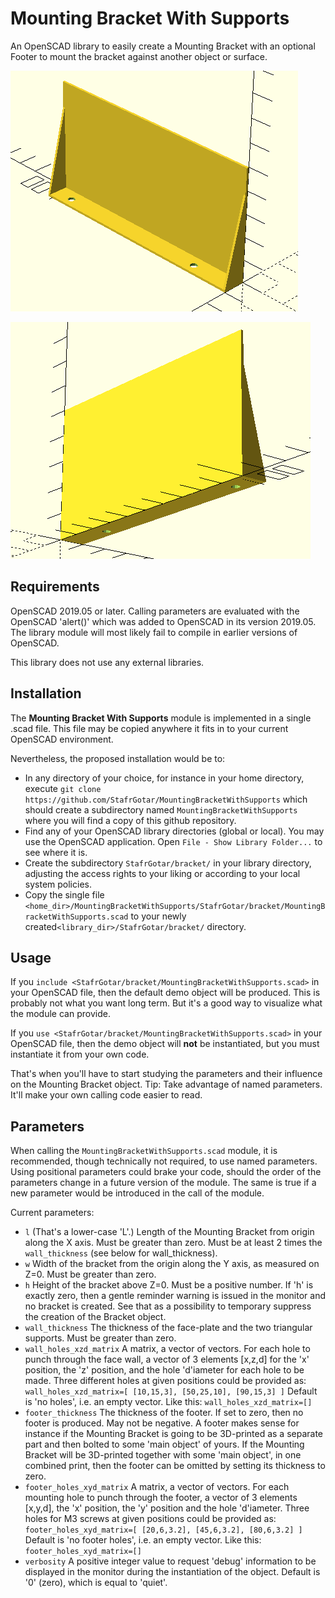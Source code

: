 # Mounting Bracket With Supports

An OpenSCAD library to easily create a Mounting Bracket with an optional Footer to mount the bracket against another object or surface.

![](https://github.com/StafrGotar/MountingBracketWithSupports/blob/master/images/Bracket-Behind-Left.png)

![](https://github.com/StafrGotar/MountingBracketWithSupports/blob/master/images/Bracket-Below-Right.png)


## Requirements

OpenSCAD 2019.05 or later.
Calling parameters are evaluated with the OpenSCAD 'alert()' which was added to OpenSCAD in its version 2019.05.
The library module will most likely fail to compile in earlier versions of OpenSCAD.

This library does not use any external libraries.

## Installation

The **Mounting Bracket With Supports** module is implemented in a single .scad file.
This file may be copied anywhere it fits in to your current OpenSCAD environment.

Nevertheless, the proposed installation would be to:

* In any directory of your choice, for instance in your home directory,
execute `git clone https://github.com/StafrGotar/MountingBracketWithSupports`
which should create a subdirectory named `MountingBracketWithSupports`
where you will find a copy of this github repository.
* Find any of your OpenSCAD library directories (global or local).
You may use the OpenSCAD application. Open `File - Show Library Folder...` to see where it is.
* Create the subdirectory `StafrGotar/bracket/` in your library directory, adjusting the access rights to your liking
or according to your local system policies.
* Copy the single file `<home_dir>/MountingBracketWithSupports/StafrGotar/bracket/MountingBracketWithSupports.scad`
to your newly created`<library_dir>/StafrGotar/bracket/` directory.

## Usage

If you `include <StafrGotar/bracket/MountingBracketWithSupports.scad>` in your OpenSCAD file,
then the default demo object will be produced.
This is probably not what you want long term.
But it's a good way to visualize what the module can provide.

If you `use <StafrGotar/bracket/MountingBracketWithSupports.scad>` in your OpenSCAD file,
then the demo object will **not** be instantiated, but you must instantiate it from your own code.

That's when you'll have to start studying the parameters and their influence on the Mounting Bracket object.
Tip: Take advantage of named parameters. It'll make your own calling code easier to read.

## Parameters

When calling the `MountingBracketWithSupports.scad` module, it is recommended,
though technically not required, to use named parameters.
Using positional parameters could brake your code, should the order of the parameters change in a future version of the module.
The same is true if a new parameter would be introduced in the call of the module.

Current parameters:
* `l` (That's a lower-case 'L'.) Length of the Mounting Bracket from origin along the X axis. Must be greater than zero. Must be at least 2 times the `wall_thickness` (see below for wall_thickness).
* `w` Width of the bracket from the origin along the Y axis, as measured on Z=0. Must be greater than zero.
* `h` Height of the bracket above Z=0. Must be a positive number. If 'h' is exactly zero, then a gentle reminder warning is issued in the monitor and no bracket is created. See that as a possibility to temporary suppress the creation of the Bracket object.
* `wall_thickness` The thickness of the face-plate and the two triangular supports. Must be greater than zero.
* `wall_holes_xzd_matrix` A matrix, a vector of vectors. For each hole to punch through the face wall, a vector of 3 elements [x,z,d] for the 'x' position, the 'z' position, and the hole 'd'iameter for each hole to be made.
Three different holes at given positions could be provided as: `wall_holes_xzd_matrix=[ [10,15,3], [50,25,10], [90,15,3] ]`
Default is 'no holes', i.e. an empty vector. Like this: `wall_holes_xzd_matrix=[]`
* `footer_thickness` The thickness of the footer. If set to zero, then no footer is produced. May not be negative. A footer makes sense for instance if the Mounting Bracket is going to be 3D-printed as a separate part and then bolted to some 'main object' of yours. If the Mounting Bracket will be 3D-printed together with some 'main object', in one combined print, then the footer can be omitted by setting its thickness to zero.
* `footer_holes_xyd_matrix` A matrix, a vector of vectors. For each mounting hole to punch through the footer, a vector of 3 elements [x,y,d], the 'x' position, the 'y' position and the hole 'd'iameter. Three holes for M3 screws at given positions could be provided as: `footer_holes_xyd_matrix=[ [20,6,3.2], [45,6,3.2], [80,6,3.2] ]` Default is 'no footer holes', i.e. an empty vector. Like this: `footer_holes_xyd_matrix=[]`
* `verbosity` A positive integer value to request 'debug' information to be displayed in the monitor during the instantiation of the object. Default is '0' (zero), which is equal to 'quiet'.
